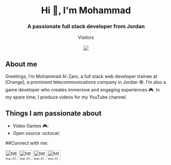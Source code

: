<h1 align="center">Hi 👋, I'm Mohammad</h1>
<h3 align="center">A passionate full stack developer from Jordan</h3>


<p align="center"> 
  Visitors
  <br>
  <br>
  <img src="https://github-hit-counter.onrender.com/co.svg" >
</p>



## About me

Greetings, I’m Mohammad Al-Zaro, a full stack web developer trainee at [Orange], a prominent telecommunications company in Jordan 🕸️. I’m also a game developer who creates immersive and engaging experiences 🎮. In my spare time, I produce videos for my YouTube channel.


## Things I am passionate about

- Video Games 🎮:
- Open source :octocat:

##Connect with me:
<p align="left">
<a href="https://linkedin.com/in/https://www.linkedin.com/in/mohammad-alzaro/" target="blank"><img align="center" src="https://raw.githubusercontent.com/rahuldkjain/github-profile-readme-generator/master/src/images/icons/Social/linked-in-alt.svg" alt="https://www.linkedin.com/in/mohammad-alzaro/" height="30" width="40" /></a>
<a href="https://fb.com/https://www.facebook.com/m0hammad2z/" target="blank"><img align="center" src="https://raw.githubusercontent.com/rahuldkjain/github-profile-readme-generator/master/src/images/icons/Social/facebook.svg" alt="https://www.facebook.com/m0hammad2z/" height="30" width="40" /></a>
<a href="https://www.youtube.com/c/https://www.youtube.com/channel/ucr9qx61_ou2-wewcgksalpq" target="blank"><img align="center" src="https://raw.githubusercontent.com/rahuldkjain/github-profile-readme-generator/master/src/images/icons/Social/youtube.svg" alt="https://www.youtube.com/channel/ucr9qx61_ou2-wewcgksalpq" height="30" width="40" /></a>
<a href="https://www.hackerrank.com/https://www.hackerrank.com/profile/imhamd33" target="blank"><img align="center" src="https://raw.githubusercontent.com/rahuldkjain/github-profile-readme-generator/master/src/images/icons/Social/hackerrank.svg" alt="https://www.hackerrank.com/profile/imhamd33" height="30" width="40" /></a>
</p>
